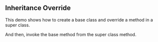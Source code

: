 Inheritance Override
--------------------

This demo shows how to create a base class and override a method in a
super class.

And then, invoke the base method from the super class method.
